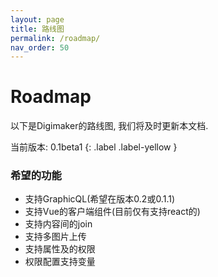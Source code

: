 ```yaml
---
layout: page
title: 路线图
permalink: /roadmap/
nav_order: 50
---
```


# Roadmap
以下是Digimaker的路线图, 我们将及时更新本文档.

当前版本:
0.1beta1
{: .label .label-yellow }

### 希望的功能
- 支持GraphicQL(希望在版本0.2或0.1.1)
- 支持Vue的客户端组件(目前仅有支持react的)
- 支持内容间的join
- 支持多图片上传
- 支持属性及的权限
- 权限配置支持变量
